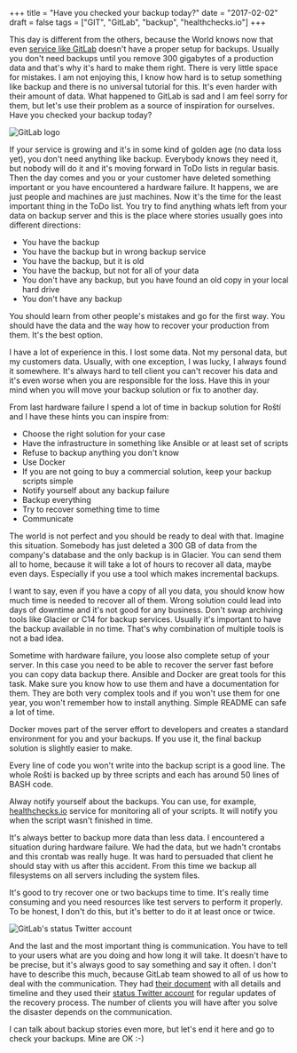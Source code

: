 +++
title = "Have you checked your backup today?"
date = "2017-02-02"
draft = false
tags = ["GIT", "GitLab", "backup", "healthchecks.io"]
+++

This day is different from the others, because the World knows now that even [service like GitLab](https://about.gitlab.com/) doesn't have a proper setup for backups. Usually you don't need backups until you remove 300 gigabytes of a production data and that's why it's hard to make them right. There is very little space for mistakes. I am not enjoying this, I know how hard is to setup something like backup and there is no universal tutorial for this. It's even harder with their amount of data. What happened to GitLab is sad and I am feel sorry for them, but let's use their problem as a source of inspiration for ourselves. Have you checked your backup today?

![GitLab logo](/post/2017/backup2.png)

If your service is growing and it's in some kind of golden age (no data loss yet), you don't need anything like backup. Everybody knows they need it, but nobody will do it and it's moving forward in ToDo lists in regular basis. Then the day comes and you or your customer have deleted something important or you have encountered a hardware failure. It happens, we are just people and machines are just machines. Now it's the time for the least important thing in the ToDo list. You try to find anything whats left from your data on backup server and this is the place where stories usually goes into different directions:

* You have the backup
* You have the backup but in wrong backup service
* You have the backup, but it is old
* You have the backup, but not for all of your data
* You don't have any backup, but you have found an old copy in your local hard drive
* You don't have any backup

You should learn from other people's mistakes and go for the first way. You should have the data and the way how to recover your production from them. It's the best option.

I have a lot of experience in this. I lost some data. Not my personal data, but my customers data. Usually, with one exception, I was lucky, I always found it somewhere. It's always hard to tell client you can't recover his data and it's even worse when you are responsible for the loss. Have this in your mind when you will move your backup solution or fix to another day.

From last hardware failure I spend a lot of time in backup solution for Roští and I have these hints you can inspire from:

* Choose the right solution for your case
* Have the infrastructure in something like Ansible or at least set of scripts
* Refuse to backup anything you don't know
* Use Docker
* If you are not going to buy a commercial solution, keep your backup scripts simple
* Notify yourself about any backup failure
* Backup everything
* Try to recover something time to time
* Communicate

The world is not perfect and you should be ready to deal with that. Imagine this situation. Somebody has just deleted a 300 GB of data from the company's database and the only backup is in Glacier. You can send them all to home, because it will take a lot of hours to recover all data, maybe even days. Especially if you use a tool which makes incremental backups.

I want to say, even if you have a copy of all you data, you should know how much time is needed to recover all of them. Wrong solution could lead into days of downtime and it's not good for any business. Don't swap archiving tools like Glacier or C14 for backup services. Usually it's important to have the backup available in no time. That's why combination of multiple tools is not a bad idea.

Sometime with hardware failure, you loose also complete setup of your server. In this case you need to be able to recover the server fast before you can copy data backup there. Ansible and Docker are great tools for this task. Make sure you know how to use them and have a documentation for them. They are both very complex tools and if you won't use them for one year, you won't remember how to install anything. Simple README can safe a lot of time.

Docker moves part of the server effort to developers and creates a standard environment for you and your backups. If you use it, the final backup solution is slightly easier to make.

Every line of code you won't write into the backup script is a good line. The whole Roští is backed up by three scripts and each has around 50 lines of BASH code.

Alway notify yourself about the backups. You can use, for example, [healthchecks.io](healthchecks.io) service for monitoring all of your scripts. It will notify you when the script wasn't finished in time.

It's always better to backup more data than less data. I encountered a situation during hardware failure. We had the data, but we hadn't crontabs and this crontab was really huge. It was hard to persuaded that client he should stay with us after this accident. From this time we backup all filesystems on all servers including the system files.

It's good to try recover one or two backups time to time. It's really time consuming and you need resources like test servers to perform it properly. To be honest, I don't do this, but it's better to do it at least once or twice.

![GitLab's status Twitter account](/post/2017/backup1.png)

And the last and the most important thing is communication. You have to tell to your users what are you doing and how long it will take. It doesn't have to be precise, but it's always good to say something and say it often. I don't have to describe this much, because GitLab team showed to all of us how to deal with the communication. They had [their document](https://docs.google.com/document/d/1GCK53YDcBWQveod9kfzW-VCxIABGiryG7_z_6jHdVik/pub) with all details and timeline and they used their [status Twitter account](https://twitter.com/gitlabstatus) for regular updates of the recovery process. The number of clients you will have after you solve the disaster depends on the communication.

I can talk about backup stories even more, but let's end it here and go to check your backups. Mine are OK :-)


